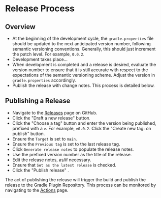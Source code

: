 # Release Process

## Overview

- At the beginning of the development cycle, the `gradle.properties` file should be updated to
  the next anticipated version number, following semantic versioning conventions.  Generally,
  this should just increment the patch level.  For example, `0.0.2`.
- Development takes place...
- When development is completed and a release is desired, evaluate the version number to ensure
  that it is still accurate with respect to the expectations of the semantic versioning scheme.
  Adjust the version in `gradle.properties` accordingly.
- Publish the release with change notes.  This process is detailed below.

## Publishing a Release

- Navigate to the [Releases](https://github.com/eBay/metrics-for-develocity-plugin/releases) page on
  GitHub.
- Click the "Draft a new release" button.
- Click the "Choose a tag" button and enter the version being published, prefixed with a `v`.
  For example, `v0.0.2`.  Click the "Create new tag: on publish" button.
- Ensure the `Target` is set to `main`.
- Ensure the `Previous tag` is set to the last release tag.
- Click `Generate release notes` to populate the release notes.
- Use the prefixed version number as the title of the release.
- Edit the release notes, as/if necessary.
- Ensure that `Set as the latest release` is checked.
- Click the "Publish release" .

The act of publishing the release will trigger the build and publish the release to the Gradle
Plugin Repository.  This process can be monitored by navigating to the
[Actions](https://github.com/eBay/metrics-for-develocity-plugin/actions) page.
